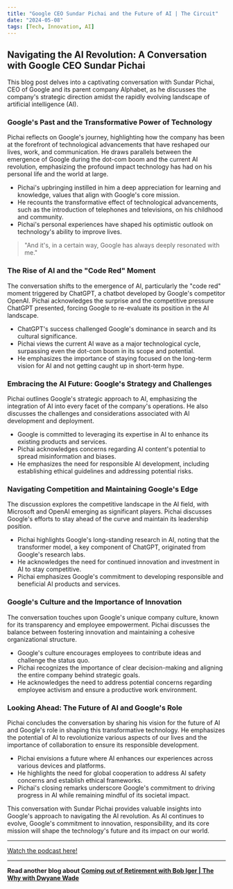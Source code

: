 ```yaml
---
title: "Google CEO Sundar Pichai and the Future of AI | The Circuit"
date: "2024-05-08"
tags: [Tech, Innovation, AI]
---
```


## Navigating the AI Revolution: A Conversation with Google CEO Sundar Pichai

This blog post delves into a captivating conversation with Sundar Pichai, CEO of Google and its parent company Alphabet, as he discusses the company's strategic direction amidst the rapidly evolving landscape of artificial intelligence (AI).

### Google's Past and the Transformative Power of Technology

Pichai reflects on Google's journey, highlighting how the company has been at the forefront of technological advancements that have reshaped our lives, work, and communication. He draws parallels between the emergence of Google during the dot-com boom and the current AI revolution, emphasizing the profound impact technology has had on his personal life and the world at large.

- Pichai's upbringing instilled in him a deep appreciation for learning and knowledge, values that align with Google's core mission.
- He recounts the transformative effect of technological advancements, such as the introduction of telephones and televisions, on his childhood and community.
- Pichai's personal experiences have shaped his optimistic outlook on technology's ability to improve lives.

> "And it's, in a certain way, Google has always deeply resonated with me."

### The Rise of AI and the "Code Red" Moment

The conversation shifts to the emergence of AI, particularly the "code red" moment triggered by ChatGPT, a chatbot developed by Google's competitor OpenAI. Pichai acknowledges the surprise and the competitive pressure ChatGPT presented, forcing Google to re-evaluate its position in the AI landscape.

- ChatGPT's success challenged Google's dominance in search and its cultural significance.
- Pichai views the current AI wave as a major technological cycle, surpassing even the dot-com boom in its scope and potential.
- He emphasizes the importance of staying focused on the long-term vision for AI and not getting caught up in short-term hype.

### Embracing the AI Future: Google's Strategy and Challenges

Pichai outlines Google's strategic approach to AI, emphasizing the integration of AI into every facet of the company's operations. He also discusses the challenges and considerations associated with AI development and deployment.

- Google is committed to leveraging its expertise in AI to enhance its existing products and services.
- Pichai acknowledges concerns regarding AI content's potential to spread misinformation and biases.
- He emphasizes the need for responsible AI development, including establishing ethical guidelines and addressing potential risks.

### Navigating Competition and Maintaining Google's Edge

The discussion explores the competitive landscape in the AI field, with Microsoft and OpenAI emerging as significant players. Pichai discusses Google's efforts to stay ahead of the curve and maintain its leadership position.

- Pichai highlights Google's long-standing research in AI, noting that the transformer model, a key component of ChatGPT, originated from Google's research labs.
- He acknowledges the need for continued innovation and investment in AI to stay competitive.
- Pichai emphasizes Google's commitment to developing responsible and beneficial AI products and services.

### Google's Culture and the Importance of Innovation

The conversation touches upon Google's unique company culture, known for its transparency and employee empowerment. Pichai discusses the balance between fostering innovation and maintaining a cohesive organizational structure.

- Google's culture encourages employees to contribute ideas and challenge the status quo.
- Pichai recognizes the importance of clear decision-making and aligning the entire company behind strategic goals.
- He acknowledges the need to address potential concerns regarding employee activism and ensure a productive work environment.

### Looking Ahead: The Future of AI and Google's Role

Pichai concludes the conversation by sharing his vision for the future of AI and Google's role in shaping this transformative technology. He emphasizes the potential of AI to revolutionize various aspects of our lives and the importance of collaboration to ensure its responsible development.

- Pichai envisions a future where AI enhances our experiences across various devices and platforms.
- He highlights the need for global cooperation to address AI safety concerns and establish ethical frameworks.
- Pichai's closing remarks underscore Google's commitment to driving progress in AI while remaining mindful of its societal impact.

This conversation with Sundar Pichai provides valuable insights into Google's approach to navigating the AI revolution. As AI continues to evolve, Google's commitment to innovation, responsibility, and its core mission will shape the technology's future and its impact on our world.

---

<a href="https://youtube.com/watch?v=5puu3kN9l7c" target="_blank">Watch the podcast here!</a>


---

**Read another blog about [Coming out of Retirement with Bob Iger | The Why with Dwyane Wade](./20240508-bobiger-dwyanewade.md)**
